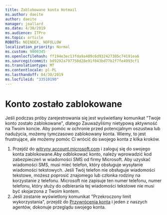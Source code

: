 ```yaml
---
title: Zablokowane konta Hotmail
ms.author: daeite
author: daeite
manager: joallard
ms.date: 4/30/2019
ms.audience: ITPro
ms.topic: article
ROBOTS: NOINDEX, NOFOLLOW
localization_priority: Normal
ms.custom: 9000345
ms.openlocfilehash: ff194e3ec13fda9a409c6d932427385c74191ea6
ms.sourcegitcommit: bd9292a797758d28e91f043bd77b2f7fe4993cf1
ms.translationtype: MT
ms.contentlocale: pl-PL
ms.lasthandoff: 04/30/2019
ms.locfileid: "33510190"
---
```

# <a name="account-locked"></a>Konto zostało zablokowane

Jeśli podczas próby zarejestrowania się jest wyświetlany komunikat "Twoje konto zostało zablokowane", dlatego Zauważyliśmy nietypową aktywność na Twoim koncie. Aby pomóc w ochronie przed potencjalnym oszustwa lub nadużycia, możemy tymczasowo zablokowany konta. Wiemy, to jest frustrujące, ale możemy pomóc Ci wrócić do swojego konta z kilka kroków.

1. Przejdź do [witryny account.microsoft.com](https://go.microsoft.com/fwlink/?linkid=2090484) i zaloguj się do swojego konta zablokowane.Aby odblokować konto, należy wprowadzić kod zabezpieczeń w wiadomości SMS od firmy Microsoft. Aby uzyskać wiadomości SMS, musi mieć telefon, który obsługuje wysyłanie wiadomości tekstowych. Jeśli Twój telefon nie obsługuje wiadomości tekstowe, możesz poprosić znajomego lub członka rodziny na korzystanie z telefonu. Microsoft nie zapisuje ten numer telefonu, numer telefonu, który służy do odbierania tej wiadomości tekstowe nie musi być skojarzona z Twoim kontem.
2. Jeśli zostanie wyświetlony komunikat "Przekroczony limit wykorzystania", przejdź do [Przywrócenia konta](https://go.microsoft.com/fwlink/?linkid=2090483) i jeden z naszych agentów, dokonuje przeglądu swojego konta.